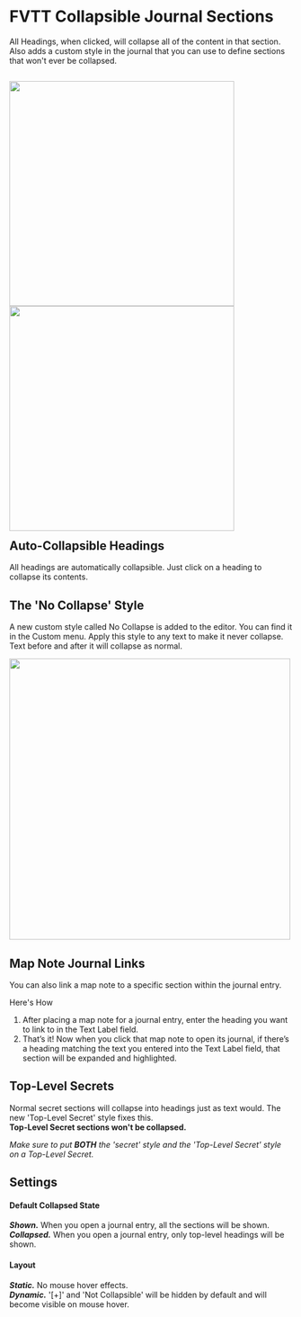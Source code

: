 # FVTT Collapsible Journal Sections
All Headings, when clicked, will collapse all of the content in that section. Also adds a custom style in the journal that you can use to define sections that won't ever be collapsed.

<p style="float:left">
  <img src="https://github.com/ofdiceandmagic/FVTT-collapsible-journal-sections/blob/main/cjs-uncollapsed.png" width="400px">
  <img src="https://github.com/ofdiceandmagic/FVTT-collapsible-journal-sections/blob/main/cjs-collapsed.png" width="400px">
</p>

## Auto-Collapsible Headings
All headings are automatically collapsible. Just click on a heading to collapse its contents.

## The 'No Collapse' Style
A new custom style called No Collapse is added to the editor. You can find it in the Custom menu.
Apply this style to any text to make it never collapse.
Text before and after it will collapse as normal. 

<img src="https://github.com/ofdiceandmagic/FVTT-collapsible-journal-sections/blob/main/cjs-editor-style.png" width="500px">

## Map Note Journal Links
You can also link a map note to a specific section within the journal entry.

Here's How
1. After placing a map note for a journal entry, enter the heading you want to link to in the Text Label field.
2. That’s it! Now when you click that map note to open its journal, if there’s a heading matching the text you entered into the Text Label field, that section will be expanded and highlighted.

## Top-Level Secrets
Normal secret sections will collapse into headings just as text would. The new 'Top-Level Secret' style fixes this.  
**Top-Level Secret sections won't be collapsed.**  

_Make sure to put **BOTH** the 'secret' style and the 'Top-Level Secret' style on a Top-Level Secret._

## Settings
#### Default Collapsed State
**_Shown._** When you open a journal entry, all the sections will be shown.  
**_Collapsed._** When you open a journal entry, only top-level headings will be shown.
#### Layout
**_Static._** No mouse hover effects.  
**_Dynamic._** '[+]' and 'Not Collapsible' will be hidden by default and will become visible on mouse hover.
